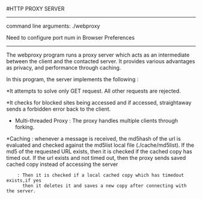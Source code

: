 #HTTP PROXY SERVER

----------------------------------------------------------------------------
command line arguments: ./webproxy <port num> <timeout in seconds>

Need to configure port num in Browser Preferences 


-----------------------------------------------------------------------------

The webproxy program runs a proxy server which acts as an intermediate between
the client and the contacted server. It provides various advantages as privacy,
and performance through caching.

In this program, the server implements the following :

*It attempts to solve only GET request. All other requests are rejected.

*It checks for blocked sites being accessed and if accessed, straightaway 
  sends a forbidden error back to the client.

* Multi-threaded Proxy : The proxy handles multiple clients through forking.
 
*Caching : whenever a message is received, the md5hash of the url is evaluated
           and checked against the md5list local file (./cache/md5list). If the 
           md5 of the requested URL exists, then it is checked if the cached copy
           has timed out. If the url exists and not timed out, then the proxy sends
           saved cached copy instead of accessing the server

        : Then it is checked if a local cached copy which has timedout exists,if yes
          then it deletes it and saves a new copy after connecting with the server.

